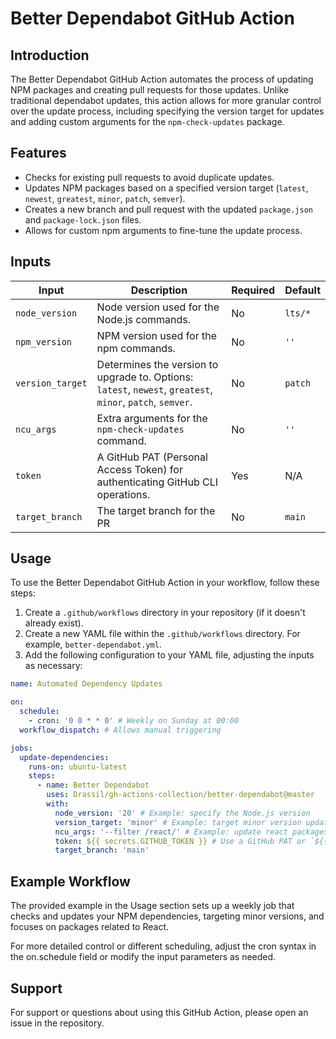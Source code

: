 # Better Dependabot GitHub Action

## Introduction

The Better Dependabot GitHub Action automates the process of updating NPM packages and creating pull requests for those updates. Unlike traditional dependabot updates, this action allows for more granular control over the update process, including specifying the version target for updates and adding custom arguments for the `npm-check-updates` package.

## Features

- Checks for existing pull requests to avoid duplicate updates.
- Updates NPM packages based on a specified version target (`latest`, `newest`, `greatest`, `minor`, `patch`, `semver`).
- Creates a new branch and pull request with the updated `package.json` and `package-lock.json` files.
- Allows for custom npm arguments to fine-tune the update process.

## Inputs

| Input          | Description                                                                                           | Required | Default |
|----------------|-------------------------------------------------------------------------------------------------------|----------|---------|
| `node_version` | Node version used for the Node.js commands.                                                           | No       | `lts/*` |
| `npm_version`  | NPM version used for the npm commands.                                                                | No       | `''`    |
| `version_target` | Determines the version to upgrade to. Options: `latest`, `newest`, `greatest`, `minor`, `patch`, `semver`. | No       | `patch` |
| `ncu_args`     | Extra arguments for the `npm-check-updates` command.                                                  | No       | `''`    |
| `token`        | A GitHub PAT (Personal Access Token) for authenticating GitHub CLI operations.                        | Yes      | N/A     |
| `target_branch` | The target branch for the PR                        | No      | `main`     |

## Usage

To use the Better Dependabot GitHub Action in your workflow, follow these steps:

1. Create a `.github/workflows` directory in your repository (if it doesn't already exist).
2. Create a new YAML file within the `.github/workflows` directory. For example, `better-dependabot.yml`.
3. Add the following configuration to your YAML file, adjusting the inputs as necessary:

```yaml
name: Automated Dependency Updates

on:
  schedule:
    - cron: '0 0 * * 0' # Weekly on Sunday at 00:00
  workflow_dispatch: # Allows manual triggering

jobs:
  update-dependencies:
    runs-on: ubuntu-latest
    steps:
      - name: Better Dependabot
        uses: Drassil/gh-actions-collection/better-dependabot@master
        with:
          node_version: '20' # Example: specify the Node.js version
          version_target: 'minor' # Example: target minor version updates
          ncu_args: '--filter /react/' # Example: update react packages only
          token: ${{ secrets.GITHUB_TOKEN }} # Use a GitHub PAT or `${{ secrets.GITHUB_TOKEN }}`
          target_branch: 'main'
```

## Example Workflow
The provided example in the Usage section sets up a weekly job that checks and updates your NPM dependencies, targeting minor versions, and focuses on packages related to React.

For more detailed control or different scheduling, adjust the cron syntax in the on.schedule field or modify the input parameters as needed.

## Support
For support or questions about using this GitHub Action, please open an issue in the repository.
